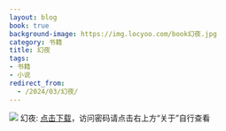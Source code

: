 ```yaml
---
layout: blog
book: true
background-image: https://img.locyoo.com/book幻夜.jpg
category: 书籍
title: 幻夜
tags:
- 书籍
- 小说
redirect_from:
  - /2024/03/幻夜/
---
```

![](https://img.locyoo.com/book幻夜.jpg)
幻夜: <a name = "ref1" href="https://url18.ctfile.com/f/50983618-1063935476-b88380?p=3619">点击下载</a>，访问密码请点击右上方“关于”自行查看